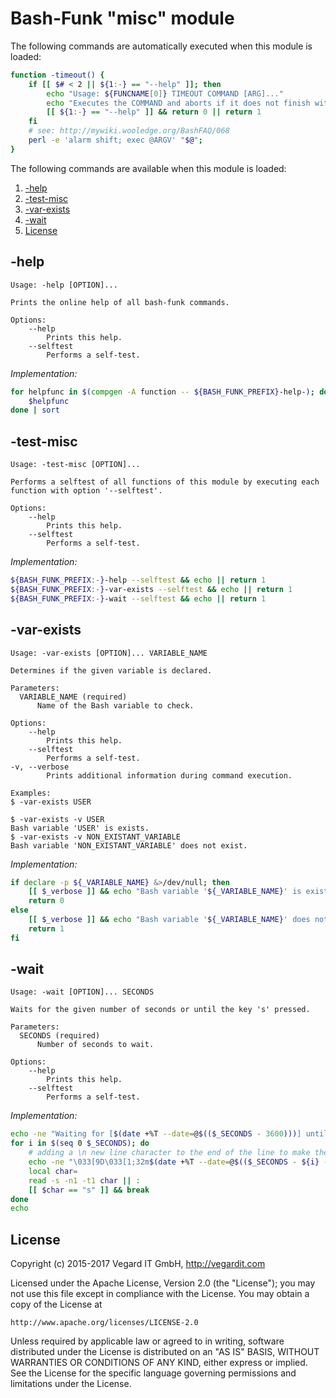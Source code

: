 # Bash-Funk "misc" module

[//]: # (THIS FILE IS GENERATED BY BASH-FUNK GENERATOR)

The following commands are automatically executed when this module is loaded:

```bash
function -timeout() {
    if [[ $# < 2 || ${1:-} == "--help" ]]; then
        echo "Usage: ${FUNCNAME[0]} TIMEOUT COMMAND [ARG]..."
        echo "Executes the COMMAND and aborts if it does not finish within the given TIMEOUT in seconds."
        [[ ${1:-} == "--help" ]] && return 0 || return 1
    fi
    # see: http://mywiki.wooledge.org/BashFAQ/068
    perl -e 'alarm shift; exec @ARGV' "$@";
}

```

The following commands are available when this module is loaded:

1. [-help](#-help)
1. [-test-misc](#-test-misc)
1. [-var-exists](#-var-exists)
1. [-wait](#-wait)
1. [License](#license)


## <a name="-help"></a>-help

```
Usage: -help [OPTION]...

Prints the online help of all bash-funk commands.

Options:
    --help 
        Prints this help.
    --selftest 
        Performs a self-test.
```

*Implementation:*
```bash
for helpfunc in $(compgen -A function -- ${BASH_FUNK_PREFIX}-help-); do
    $helpfunc
done | sort
```


## <a name="-test-misc"></a>-test-misc

```
Usage: -test-misc [OPTION]...

Performs a selftest of all functions of this module by executing each function with option '--selftest'.

Options:
    --help 
        Prints this help.
    --selftest 
        Performs a self-test.
```

*Implementation:*
```bash
${BASH_FUNK_PREFIX:-}-help --selftest && echo || return 1
${BASH_FUNK_PREFIX:-}-var-exists --selftest && echo || return 1
${BASH_FUNK_PREFIX:-}-wait --selftest && echo || return 1
```


## <a name="-var-exists"></a>-var-exists

```
Usage: -var-exists [OPTION]... VARIABLE_NAME

Determines if the given variable is declared.

Parameters:
  VARIABLE_NAME (required)
      Name of the Bash variable to check.

Options:
    --help 
        Prints this help.
    --selftest 
        Performs a self-test.
-v, --verbose 
        Prints additional information during command execution.

Examples:
$ -var-exists USER

$ -var-exists -v USER
Bash variable 'USER' is exists.
$ -var-exists -v NON_EXISTANT_VARIABLE
Bash variable 'NON_EXISTANT_VARIABLE' does not exist.
```

*Implementation:*
```bash
if declare -p ${_VARIABLE_NAME} &>/dev/null; then
    [[ $_verbose ]] && echo "Bash variable '${_VARIABLE_NAME}' is exists." || true
    return 0
else
    [[ $_verbose ]] && echo "Bash variable '${_VARIABLE_NAME}' does not exists." || true
    return 1
fi
```


## <a name="-wait"></a>-wait

```
Usage: -wait [OPTION]... SECONDS

Waits for the given number of seconds or until the key 's' pressed.

Parameters:
  SECONDS (required)
      Number of seconds to wait.

Options:
    --help 
        Prints this help.
    --selftest 
        Performs a self-test.
```

*Implementation:*
```bash
echo -ne "Waiting for [$(date +%T --date=@$(($_SECONDS - 3600)))] until $(date +%T --date=@$(($(date +%s) + $_SECONDS))). Press [s] to skip: \033[9C"
for i in $(seq 0 $_SECONDS); do
    # adding a \n new line character to the end of the line to make the output parseable by sed which is line oriented
    echo -ne "\033[9D\033[1;32m$(date +%T --date=@$(($_SECONDS - ${i} - 3600))) \033[0m\033[s\n\033[u"
    local char=
    read -s -n1 -t1 char || :
    [[ $char == "s" ]] && break
done
echo
```


## <a name="license"></a>License

Copyright (c) 2015-2017 Vegard IT GmbH, http://vegardit.com

Licensed under the Apache License, Version 2.0 (the "License");
you may not use this file except in compliance with the License.
You may obtain a copy of the License at

    http://www.apache.org/licenses/LICENSE-2.0

Unless required by applicable law or agreed to in writing, software
distributed under the License is distributed on an "AS IS" BASIS,
WITHOUT WARRANTIES OR CONDITIONS OF ANY KIND, either express or implied.
See the License for the specific language governing permissions and
limitations under the License.

